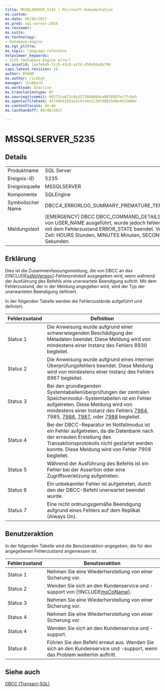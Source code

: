 ```yaml
---
title: MSSQLSERVER_5235 | Microsoft-Dokumentation
ms.custom: 
ms.date: 09/05/2017
ms.prod: sql-server-2016
ms.reviewer: 
ms.suite: 
ms.technology:
- database-engine
ms.tgt_pltfrm: 
ms.topic: language-reference
helpviewer_keywords:
- 5235 (Database Engine error)
ms.assetid: 1aa7e6a5-7ccb-43c8-a1fd-d50e92e0a798
caps.latest.revision: 16
author: BYHAM
ms.author: rickbyh
manager: jhubbard
ms.workload: Inactive
ms.translationtype: HT
ms.sourcegitcommit: 60272ce672c0a32738b0084ea86f8907ec7fc0a5
ms.openlocfilehash: 4374db61b2ae314fe9a11307d083588e4b15800c
ms.contentlocale: de-de
ms.lasthandoff: 09/06/2017

---
```

# <a name="mssqlserver5235"></a>MSSQLSERVER_5235
  
## <a name="details"></a>Details  
  
|||  
|-|-|  
|Produktname|SQL Server|  
|Ereignis-ID|5235|  
|Ereignisquelle|MSSQLSERVER|  
|Komponente|SQLEngine|  
|Symbolischer Name|DBCC4_ERRORLOG_SUMMARY_PREMATURE_TERMINATION|  
|Meldungstext|[EMERGENCY] DBCC DBCC_COMMAND_DETAILS wurde von USER_NAME ausgeführt, wurde jedoch fehlerbedingt mit dem Fehlerzustand ERROR_STATE beendet. Verstrichene Zeit: HOURS Stunden, MINUTES Minuten, SECONDS Sekunden.|  
  
## <a name="explanation"></a>Erklärung  
Dies ist die Zusammenfassungsmeldung, die von DBCC an das [!INCLUDE[ssNoVersion](../../includes/ssnoversion-md.md)]-Fehlerprotokoll ausgegeben wird, wenn während der Ausführung des Befehls eine unerwartete Beendigung auftritt. Mit dem Fehlerzustand, der in der Meldung angegeben wird, wird der Typ der unerwarteten Beendigung definiert.  
  
In der folgenden Tabelle werden die Fehlerzustände aufgeführt und definiert.  
  
|Fehlerzustand|Definition|  
|---------------|--------------|  
|Status 1|Die Anweisung wurde aufgrund einer schwerwiegenden Beschädigung der Metadaten beendet. Diese Meldung wird von mindestens einer Instanz des Fehlers 8930 begleitet.|  
|Status 2|Die Anweisung wurde aufgrund eines internen Überprüfungsfehlers beendet. Diese Meldung wird von mindestens einer Instanz des Fehlers 8967 begleitet.|  
|Status 3|Bei den grundlegenden Systemtabellenüberprüfungen der zentralen Speichermodul-Systemtabellen ist ein Fehler aufgetreten. Diese Meldung wird von mindestens einer Instanz des Fehlers [7984](../../relational-databases/errors-events/mssqlserver-7984-database-engine-error.md), 7985, [7986](~/relational-databases/errors-events/mssqlserver-7986-database-engine-error.md), [7987](~/relational-databases/errors-events/mssqlserver-7987-database-engine-error.md), oder [7988](~/relational-databases/errors-events/mssqlserver-7988-database-engine-error.md) begleitet.|  
|Status 4|Bei der DBCC-Reparatur im Notfallmodus ist ein Fehler aufgetreten, da die Datenbank nach der erneuten Erstellung des Transaktionsprotokolls nicht gestartet werden konnte. Diese Meldung wird von Fehler 7909 begleitet.|  
|Status 5|Während der Ausführung des Befehls ist ein Fehler bei der Assertion oder eine Zugriffsverletzung aufgetreten.|  
|Status 6|Ein unbekannter Fehler ist aufgetreten, durch den der DBCC-Befehl unerwartet beendet wurde.|  
|Status 7|Eine nicht ordnungsgemäße Beendigung aufgrund eines Fehlers auf dem Replikat (Always On).|  
  
## <a name="user-action"></a>Benutzeraktion  
In der folgenden Tabelle wird die Benutzeraktion angegeben, die für den angegebenen Fehlerzustand angemessen ist.  
  
|Fehlerzustand|Benutzeraktion|  
|---------------|---------------|  
|Status 1|Nehmen Sie eine Wiederherstellung von einer Sicherung vor.|  
|Status 2|Wenden Sie sich an den Kundenservice und -support von [!INCLUDE[msCoName](../../includes/msconame-md.md)].|  
|Status 3|Nehmen Sie eine Wiederherstellung von einer Sicherung vor.|  
|Status 4|Nehmen Sie eine Wiederherstellung von einer Sicherung vor.|  
|Status 4|Wenden Sie sich an den Kundenservice und -support.|  
|Status 6|Führen Sie den Befehl erneut aus. Wenden Sie sich an den Kundenservice und -support, wenn das Problem weiterhin auftritt.|  
  
## <a name="see-also"></a>Siehe auch  
[DBCC &#40;Transact-SQL&#41;](~/t-sql/database-console-commands/dbcc-transact-sql.md)  
  

